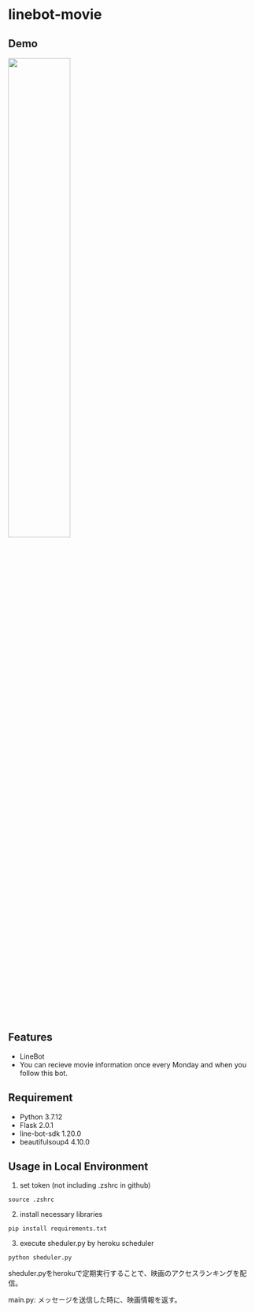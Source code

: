 # linebot-movie

## Demo
<img src="https://user-images.githubusercontent.com/58250083/134469328-aa1ab56d-0eae-41df-ad67-5e2f9c2512ec.jpg" width="50%">

## Features
* LineBot
* You can recieve movie information once every Monday and when you follow this bot.

## Requirement
* Python 3.7.12
* Flask 2.0.1
* line-bot-sdk 1.20.0
* beautifulsoup4 4.10.0

## Usage in Local Environment
1. set token (not including .zshrc in github)
```
source .zshrc
```

2. install necessary libraries
```
pip install requirements.txt
```

3. execute sheduler.py by heroku scheduler
```
python sheduler.py
```

sheduler.pyをherokuで定期実行することで、映画のアクセスランキングを配信。

main.py: メッセージを送信した時に、映画情報を返す。